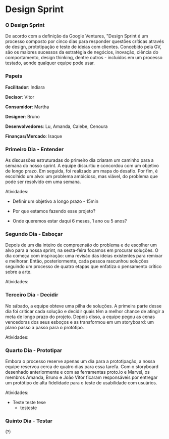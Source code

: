 # Design Sprint 

### O Design Sprint
De acordo com a definição da Google Ventures, "Design Sprint é um processo composto por cinco dias para responder questões críticas através de design, prototipação e teste de ideias com clientes. Concebido pela GV, são os maiores sucessos da estratégia de negócios, inovação, ciência do comportamento, design thinking, dentre outros - incluídos em um processo testado, aonde qualquer equipe pode usar.


### Papeis
**Facilitador**: Indiara

**Decisor**: Vitor

**Consumidor**: Martha

**Designer**: Bruno

**Desenvolvedores**: Lu, Amanda, Calebe, Cenoura

**Finanças/Mercado**: Isaque

### Primeiro Dia - Entender
As discussões estruturadas do primeiro dia criaram um caminho para a semana do nosso sprint. A equipe discurtiu e concordou com um objetivo de longo prazo. Em seguida, foi realizado um mapa do desafio. Por fim, é escolhido um alvo: um problema ambicioso, mas viável, do problema que pode ser resolvido em uma semana.

Atividades:
* Definir um objetivo a longo prazo - 15min

*  Por que estamos fazendo esse projeto?
- Onde queremos estar daqui 6 meses, 1 ano ou 5 anos?

### Segundo Dia - Esboçar
Depois de um dia inteiro de compreensão do problema e de escolher um alvo para a nossa sprint, na sexta-feira focamos em procurar soluções. O dia começa com inspiração: uma revisão das ideias existentes para remixar e melhorar. Então, posteriormente, cada pessoa rascunhou soluções seguindo um processo de quatro etapas que enfatiza o pensamento crítico sobre a arte.

Atividades:

### Terceiro Dia - Decidir
No sábado, a equipe obteve uma pilha de soluções. A primeira parte desse dia foi criticar cada solução e decidir quais têm a melhor chance de atingir a meta de longo prazo do projeto. Depois disso, a equipe pegou as cenas vencedoras dos seus esboços e as transformou em um storyboard: um plano passo a passo para o protótipo.

Atividades:

### Quarto Dia - Prototipar
Embora o processo reserve apenas um dia para a prototipação, a nossa equipe reservou cerca de quatro dias para essa tarefa. Com o storyboard desenhado anteriormente e com as ferramentas proto.io e Marvel, os membros Amanda, Bruno e João Vitor ficaram responsáveis por entregar um protótipo de alta fidelidade para o teste de usabilidade com usuários.

Atividades:
- Teste teste tese
    * testeste

### Quinto Dia - Testar

(?)





